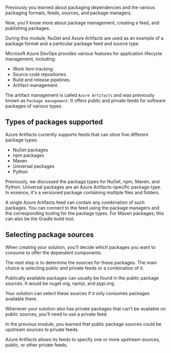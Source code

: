 Previously you learned about packaging dependencies and the various packaging formats, feeds, sources, and package managers.

Now, you'll know more about package management, creating a feed, and publishing packages.

During this module, NuGet and Azure Artifacts are used as an example of a package format and a particular package feed and source type.

Microsoft Azure DevOps provides various features for application lifecycle management, including:

 -  Work item tracking.
 -  Source code repositories.
 -  Build and release pipelines.
 -  Artifact management.

The artifact management is called `Azure Artifacts` and was previously known as `Package management`. It offers public and private feeds for software packages of various types.

## Types of packages supported

Azure Artifacts currently supports feeds that can store five different package types:

 -  NuGet packages
 -  npm packages
 -  Maven
 -  Universal packages
 -  Python

Previously, we discussed the package types for NuGet, npm, Maven, and Python. Universal packages are an Azure Artifacts-specific package type. In essence, it's a versioned package containing multiple files and folders.

A single Azure Artifacts feed can contain any combination of such packages. You can connect to the feed using the package managers and the corresponding tooling for the package types. For Maven packages, this can also be the Gradle build tool.

## Selecting package sources

When creating your solution, you'll decide which packages you want to consume to offer the dependent components.

The next step is to determine the sources for these packages. The main choice is selecting public and private feeds or a combination of it.

Publically available packages can usually be found in the public package sources. It would be nuget.org, npmjs, and pypi.org.

Your solution can select these sources if it only consumes packages available there.

Whenever your solution also has private packages that can't be available on public sources, you'll need to use a private feed.

In the previous module, you learned that public package sources could be upstream sources to private feeds.

Azure Artifacts allows its feeds to specify one or more upstream sources, public, or other private feeds.
